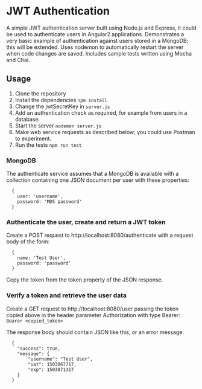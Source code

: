 # JWT Authentication

A simple JWT authentication server built using Node.js and Express, it could be used to authenticate users in Angular2 applications.
Demonstrates a very basic example of authentication against users stored in a MongoDB; this will be extended.
Uses nodemon to automatically restart the server when code changes are saved.
Includes sample tests written using Mocha and Chai.

## Usage

1. Clone the repository
2. Install the dependencies `npm install`
3. Change the jwtSecretKey in `server.js`
4. Add an authentication check as required, for example from users in a database.
5. Start the server `nodemon server.js`
6. Make web service requests as described below; you could use Postman to experiment.
5. Run the tests `npm run test`

### MongoDB
The authenticate service assumes that a MongoDB is available with a collection containing one JSON document per user with these properties:

```
  {
    user: 'username',
    password: 'MD5 password'
  }
```

### Authenticate the user, create and return a JWT token

Create a POST request to http://localhost:8080/authenticate with a request body of the form:

```
  {
    name: 'Test User',
    password: 'password'
  }
```

Copy the token from the token property of the JSON response.

### Verify a token and retrieve the user data

Create a GET request to http://localhost:8080/user passing the token copied above in the header parameter Authorization with type Bearer: ```Bearer <copied_token>```

The response body should contain JSON like this, or an error message:

```
  {
    "success": true,
    "message": {
        "username": "Test User",
        "iat": 1503067717,
        "exp": 1503071317
    }
  }
```
